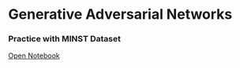 # Generative Adversarial Networks

### Practice with MINST Dataset

[Open Notebook](https://github.com/jabrahamdev/gan-minst/blob/main/01_GAN.ipynb)
